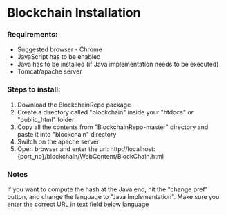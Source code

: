 # Blockchain Installation

### Requirements:

- Suggested browser - Chrome 
- JavaScript has to be enabled 
- Java has to be installed (if Java implementation needs to be executed) 
- Tomcat/apache server

### Steps to install:

1. Download the BlockchainRepo package
2. Create a directory called "blockchain" inside your "htdocs" or "public_html" folder
3. Copy all the contents from "BlockchainRepo-master" directory and paste it into "blockchain" directory
4. Switch on the apache server
5. Open browser and enter the url: http://localhost:{port_no}/blockchain/WebContent/BlockChain.html

### Notes
If you want to compute the hash at the Java end, hit the "change pref" button, and change the language to "Java Implementation". 
Make sure you enter the correct URL in text field below language
